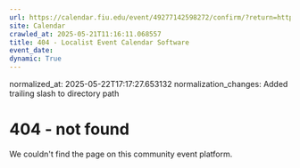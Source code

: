 ```yaml
---
url: https://calendar.fiu.edu/event/49277142598272/confirm/?return=https%3A%2F%2Fcalendar.fiu.edu%2Fevent%2Frcr-workshop-research-data-management
site: Calendar
crawled_at: 2025-05-21T11:16:11.068557
title: 404 - Localist Event Calendar Software
event_date: 
dynamic: True
---
```

normalized_at: 2025-05-22T17:17:27.653132
normalization_changes: Added trailing slash to directory path

# 404 - not found
We couldn't find the page on this community event platform.
